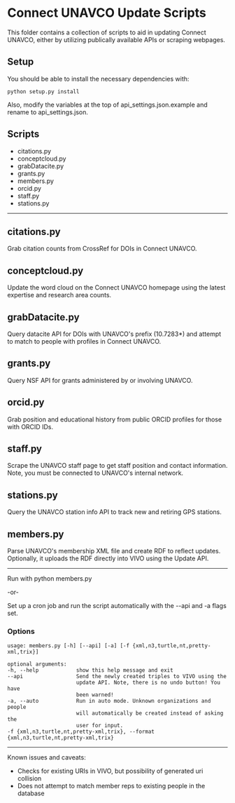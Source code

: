 # Connect UNAVCO Update Scripts
This folder contains a collection of scripts to aid in updating Connect UNAVCO, either by utilizing publically available APIs or scraping webpages.

## Setup
You should be able to install the necessary dependencies with:
```
python setup.py install
```

Also, modify the variables at the top of api_settings.json.example and rename to api_settings.json.

## Scripts
- citations.py
- conceptcloud.py
- grabDatacite.py
- grants.py
- members.py
- orcid.py
- staff.py
- stations.py 

--- 
 
## citations.py
Grab citation counts from CrossRef for DOIs in Connect UNAVCO.

## conceptcloud.py
Update the word cloud on the Connect UNAVCO homepage using the latest expertise and research area counts.

## grabDatacite.py
Query datacite API for DOIs with UNAVCO's prefix (10.7283\*) and attempt to match to people with profiles in Connect UNAVCO.

## grants.py
Query NSF API for grants administered by or involving UNAVCO.

## orcid.py
Grab position and educational history from public ORCID profiles for those with ORCID IDs.

## staff.py
Scrape the UNAVCO staff page to get staff position and contact information. Note, you must be connected to UNAVCO's internal network.

## stations.py
Query the UNAVCO station info API to track new and retiring GPS stations.

## members.py
Parse UNAVCO's membership XML file and create RDF to reflect updates. Optionally, it uploads the RDF directly into VIVO using the Update API.
- - - -
Run with python members.py

-or-

Set up a cron job and run the script automatically with the --api and -a flags set.

### Options
```
usage: members.py [-h] [--api] [-a] [-f {xml,n3,turtle,nt,pretty-xml,trix}]

optional arguments:
-h, --help            show this help message and exit
--api                 Send the newly created triples to VIVO using the
                      update API. Note, there is no undo button! You have
                      been warned!
-a, --auto            Run in auto mode. Unknown organizations and people
                      will automatically be created instead of asking the
                      user for input.
-f {xml,n3,turtle,nt,pretty-xml,trix}, --format {xml,n3,turtle,nt,pretty-xml,trix}
```

---
Known issues and caveats:

*	Checks for existing URIs in VIVO, but possibility of generated uri collision
*	Does not attempt to match member reps to existing people in the database
